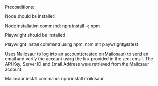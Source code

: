Preconditions:


Node should be installed


Node installation command: npm install -g npm


Playwright should be installed


Playwright install command using npm: npm init playwright@latest


Uses Mailosaur to log into an account(created on Mailosaur) to send an email and verify the account using the link provided in the sent email.
The API Key, Server ID and Email Address were retrieved from the Mailosaur account.


Mailosaur install command: npm install mailosaur

  
  
